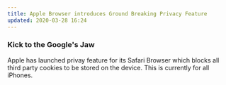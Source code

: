 ```yaml
---
title: Apple Browser introduces Ground Breaking Privacy Feature
updated: 2020-03-28 16:24
---
```


### Kick to the Google's Jaw
Apple has launched privay feature for its Safari Browser which blocks all third party cookies to be stored on the device. This is currently for all iPhones.
